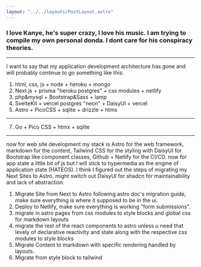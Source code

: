 ```yaml
---
layout: "../../layouts/PostLayout.astro"
---
```



### I love Kanye, he's super crazy, I love his music. I am trying to compile my own personal donda. I dont care for his conspiracy theories.

---
I want to say that my application development architecture has gone and will probably continue to go something like this:

1. html, css, js + node + heroku + mongo
2. Next.js + prisma "heroku postgres" + css modules + netlify
3. php&mysql + Bootstrap&Sass + lamp
4. SvelteKit + vercel postgres "neon" + DaisyUI + vercel
5. Astro + PicoCSS + sqlite + drizzle + htmx
---
7. Go + Pico CSS + htmx + sqlite

---

now for web site development my stack is Astro for the web framework, markdown for the content, Tailwind CSS for the styling with DaisyUI for Bootstrap like component classes, Github + Netlify for the CI/CD. now for app state a little bit of js but I will stick to hypermedia as the engine of application state (HATEOS). I think I figured out the steps of migrating my Next Sites to Astro. might switch out DaisyUI for shadcn for maintainability and lack of abstraction.

1. Migrate Site from Next to Astro following astro doc's migration guide, make sure everything is where it supposed to be in the ui.
2. Deploy to Netlify, make sure everything is working "form submissions".
3. migrate in astro pages from css modules to style blocks and global css for markdown layouts
4. migrate the rest of the react components to astro unless u need that levely of declarative reactivity and state along with the respective css modules to style blocks
5. Migrate Content to markdown with specific rendering handled by layouts.
6. Migrate from style block to tailwind

